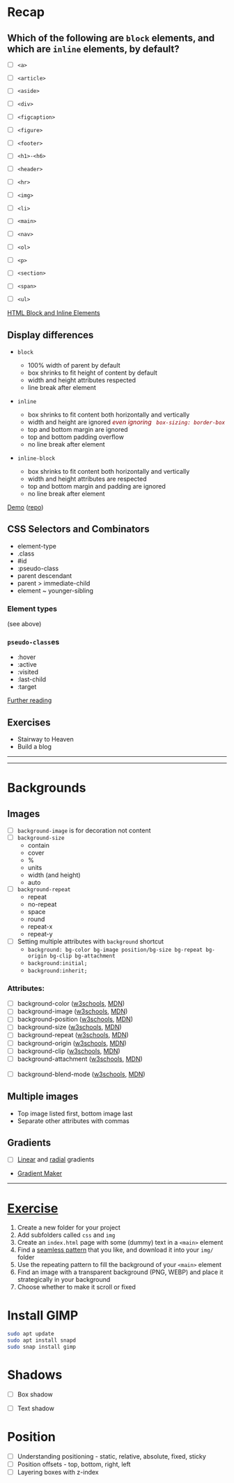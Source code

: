 # Recap

## Which of the following are `block` elements, and which are `inline` elements, by default?
 - [ ] `<a>`
 - [ ] `<article>`
 - [ ] `<aside>`
 - [ ] `<div>`
 - [ ] `<figcaption>`
 - [ ] `<figure>`
 - [ ] `<footer>`
 - [ ] `<h1>-<h6>`
 - [ ] `<header>`
 - [ ] `<hr>`
 - [ ] `<img>`
 - [ ] `<li>`
 - [ ] `<main>`
 - [ ] `<nav>`
 - [ ] `<ol>`
 - [ ] `<p>`
 - [ ] `<section>`
 - [ ] `<span>`
 - [ ] `<ul>`


[HTML Block and Inline Elements](https://www.w3schools.com/html/html_blocks.asp)


## Display differences

* `block`
  * 100% width of parent by default
  * box shrinks to fit height of content by default
  * width and height attributes respected
  * line break after element

* `inline`
  * box shrinks to fit content both horizontally and vertically
  * width and height are ignored <em style="color:darkred;">even ignoring <code> box-sizing: border-box</code></em>
  * top and bottom margin are ignored
  * top and bottom padding overflow
  * no line break after element

* `inline-block`
  * box shrinks to fit content both horizontally and vertically
  * width and height attributes are respected
  * top and bottom margin and padding are ignored
  * no line break after element

[Demo](https://dciforks.github.io/inline-margin/) ([repo](https://github.com/DCIForks/inline-margin/tree/main))


## CSS Selectors and Combinators

* element-type
* .class
* #id
* :pseudo-class
* parent descendant
* parent > immediate-child
* element ~ younger-sibling

### Element types
(see above)

### `pseudo-class`es
* :hover
* :active
* :visited
* :last-child
* :target

[Further reading](https://developer.mozilla.org/en-US/docs/Web/CSS/Pseudo-classes)

## Exercises
* Stairway to Heaven
* Build a blog

---
---

# Backgrounds

## Images

- [ ] `background-image` is for decoration not content
- [ ] `background-size`
   * contain
   * cover
   * %
   * units
   * width (and height)
   * auto
- [ ] `background-repeat`
   * repeat
   * no-repeat
   * space
   * round
   * repeat-x
   * repeat-y
- [ ] Setting multiple attributes with `background` shortcut
   * `background: bg-color bg-image position/bg-size bg-repeat bg-origin bg-clip bg-attachment`
   *  `background:initial;`
   * `background:inherit;`


### Attributes:
- [ ] background-color ([w3schools](https://www.w3schools.com/css/css_background.asp), [MDN](https://developer.mozilla.org/en-US/docs/Web/CSS/background-color))
- [ ] background-image ([w3schools](https://www.w3schools.com/css/css_background_image.asp), [MDN](https://developer.mozilla.org/en-US/docs/Web/CSS/background-image))
- [ ] background-position ([w3schools](https://www.w3schools.com/cssref/pr_background-position.asp), [MDN](https://developer.mozilla.org/en-US/docs/Web/CSS/background-position
))
- [ ] background-size ([w3schools](https://www.w3schools.com/cssref/css3_pr_background-size.asp), [MDN](https://developer.mozilla.org/en-US/docs/Web/CSS/background-size))
- [ ] background-repeat ([w3schools](https://www.w3schools.com/css/css_background_repeat.asp), [MDN](https://developer.mozilla.org/en-US/docs/Web/CSS/background-repeat))
- [ ] background-origin ([w3schools](https://www.w3schools.com/cssref/css3_pr_background-origin.asp), [MDN](https://developer.mozilla.org/en-US/docs/Web/CSS/background-origin))
- [ ] background-clip ([w3schools](), [MDN]([clip](https://developer.mozilla.org/en-US/docs/Web/CSS/background-clip)))
- [ ] background-attachment ([w3schools](https://www.w3schools.com/css/css_background_attachment.asp), [MDN](https://developer.mozilla.org/en-US/docs/Web/CSS/background-attachment))
<br><br>
- [ ] background-blend-mode ([w3schools](https://www.w3schools.com/cssref/pr_background-blend-mode.asp), [MDN](https://developer.mozilla.org/en-US/docs/Web/CSS/background-blend-mode))

## Multiple images
* Top image listed first, bottom image last
* Separate other attributes with commas

## Gradients
- [ ] [Linear](https://developer.mozilla.org/en-US/docs/Web/CSS/linear-gradient()) and [radial](https://developer.mozilla.org/en-US/docs/Web/CSS/radial-gradient()) gradients
* [Gradient Maker](https://cssgradient.io/)

---

# [Exercise](https://classroom.github.com/a/pxy7sGPt)
1. Create a new folder for your project
2. Add subfolders called `css` and  `img`
3. Create an `index.html` page with some (dummy) text in a `<main>` element
4. Find a [seamless pattern](https://pixabay.com/images/search/seamless%20pattern/) that you like, and download it into your `img/` folder
5. Use the repeating pattern to fill the background of your `<main>` element
6. Find an image with a transparent background (PNG, WEBP) and place it strategically in your background
7. Choose whether to make it scroll or fixed

# Install GIMP

```bash
sudo apt update
sudo apt install snapd
sudo snap install gimp
```


# Shadows
- [ ] Box shadow
- [ ] Text shadow


# Position
- [ ] Understanding positioning - static, relative, absolute, fixed, sticky
- [ ] Position offsets - top, bottom, right, left
- [ ] Layering boxes with z-index
